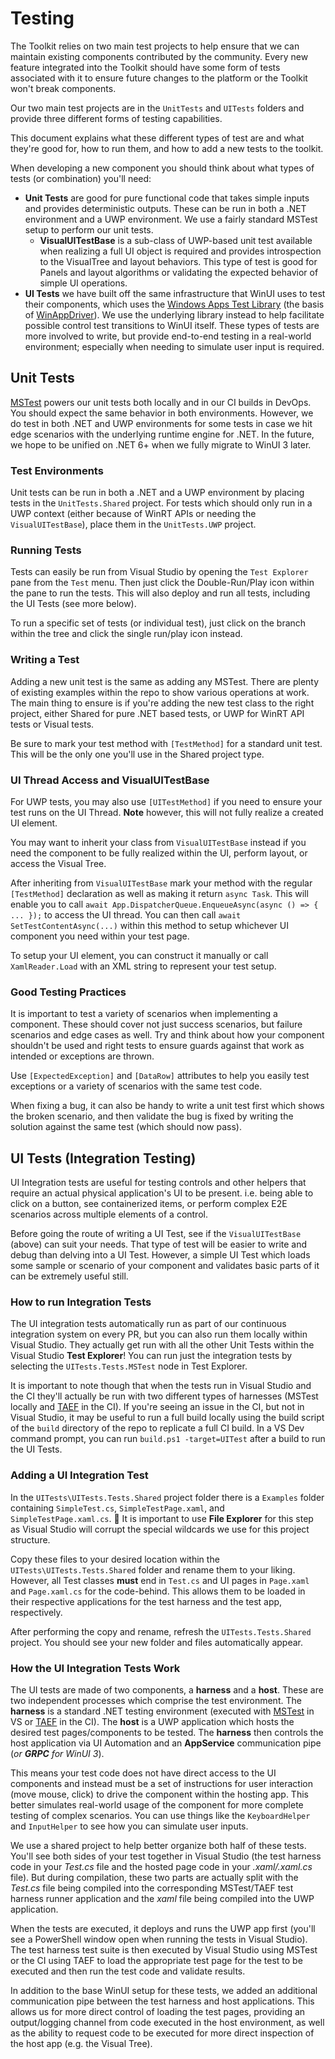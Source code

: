 # Testing

The Toolkit relies on two main test projects to help ensure that we can maintain existing components contributed by the community. Every new feature integrated into the Toolkit should have some form of tests associated with it to ensure future changes to the platform or the Toolkit won't break components.

Our two main test projects are in the `UnitTests` and `UITests` folders and provide three different forms of testing capabilities.

This document explains what these different types of test are and what they're good for, how to run them, and how to add a new tests to the toolkit. 

When developing a new component you should think about what types of tests (or combination) you'll need:

 * **Unit Tests** are good for pure functional code that takes simple inputs and provides deterministic outputs. These can be run in both a .NET environment and a UWP environment. We use a fairly standard MSTest setup to perform our unit tests.
   * **VisualUITestBase** is a sub-class of UWP-based unit test available when realizing a full UI object is required and provides introspection to the VisualTree and layout behaviors. This type of test is good for Panels and layout algorithms or validating the expected behavior of simple UI operations.   
 * **UI Tests** we have built off the same infrastructure that WinUI uses to test their components, which uses the [Windows Apps Test Library](https://github.com/microsoft/Microsoft.Windows.Apps.Test) (the basis of [WinAppDriver](https://github.com/Microsoft/WinAppDriver)). We use the underlying library instead to help facilitate possible control test transitions to WinUI itself. These types of tests are more involved to write, but provide end-to-end testing in a real-world environment; especially when needing to simulate user input is required.

## Unit Tests

[MSTest](https://github.com/Microsoft/testfx) powers our unit tests both locally and in our CI builds in DevOps. You should expect the same behavior in both environments. However, we do test in both .NET and UWP environments for some tests in case we hit edge scenarios with the underlying runtime engine for .NET. In the future, we hope to be unified on .NET 6+ when we fully migrate to WinUI 3 later.

### Test Environments

Unit tests can be run in both a .NET and a UWP environment by placing tests in the `UnitTests.Shared` project. For tests which should only run in a UWP context (either because of WinRT APIs or needing the `VisualUITestBase`), place them in the `UnitTests.UWP` project.

### Running Tests

Tests can easily be run from Visual Studio by opening the `Test Explorer` pane from the `Test` menu. Then just click the Double-Run/Play icon within the pane to run the tests. This will also deploy and run all tests, including the UI Tests (see more below).

To run a specific set of tests (or individual test), just click on the branch within the tree and click the single run/play icon instead.

### Writing a Test

Adding a new unit test is the same as adding any MSTest. There are plenty of existing examples within the repo to show various operations at work. The main thing to ensure is if you're adding the new test class to the right project, either Shared for pure .NET based tests, or UWP for WinRT API tests or Visual tests.

Be sure to mark your test method with `[TestMethod]` for a standard unit test. This will be the only one you'll use in the Shared project type.

### UI Thread Access and VisualUITestBase

For UWP tests, you may also use `[UITestMethod]` if you need to ensure your test runs on the UI Thread. **Note** however, this will not fully realize a created UI element.

You may want to inherit your class from `VisualUITestBase` instead if you need the component to be fully realized within the UI, perform layout, or access the Visual Tree.

After inheriting from `VisualUITestBase` mark your method with the regular `[TestMethod]` declaration as well as making it return `async Task`. This will enable you to call `await App.DispatcherQueue.EnqueueAsync(async () => { ... });` to access the UI thread. You can then call `await SetTestContentAsync(...)` within this method to setup whichever UI component you need within your test page.

To setup your UI element, you can construct it manually or call `XamlReader.Load` with an XML string to represent your test setup.

### Good Testing Practices

It is important to test a variety of scenarios when implementing a component. These should cover not just success scenarios, but failure scenarios and edge cases as well. Try and think about how your component shouldn't be used and right tests to ensure guards against that work as intended or exceptions are thrown.

Use `[ExpectedException]` and `[DataRow]` attributes to help you easily test exceptions or a variety of scenarios with the same test code.

When fixing a bug, it can also be handy to write a unit test first which shows the broken scenario, and then validate the bug is fixed by writing the solution against the same test (which should now pass).


## UI Tests (Integration Testing)

UI Integration tests are useful for testing controls and other helpers that require an actual physical application's UI to be present. i.e. being able to click on a button, see containerized items, or perform complex E2E scenarios across multiple elements of a control.

Before going the route of writing a UI Test, see if the `VisualUITestBase` (above) can suit your needs. That type of test will be easier to write and debug than delving into a UI Test. However, a simple UI Test which loads some sample or scenario of your component and validates basic parts of it can be extremely useful still.

### How to run Integration Tests

The UI integration tests automatically run as part of our continuous integration system on every PR, but you can also run them locally within Visual Studio. They actually get run with all the other Unit Tests within the Visual Studio **Test Explorer**! You can run just the integration tests by selecting the `UITests.Tests.MSTest` node in Test Explorer.

It is important to note though that when the tests run in Visual Studio and the CI they'll actually be run with two different types of harnesses (MSTest locally and [TAEF](https://docs.microsoft.com/windows-hardware/drivers/taef/) in the CI). If you're seeing an issue in the CI, but not in Visual Studio, it may be useful to run a full build locally using the build script of the `build` directory of the repo to replicate a full CI build. In a VS Dev command prompt, you can run `build.ps1 -target=UITest` after a build to run the UI Tests.

### Adding a UI Integration Test

In the `UITests\UITests.Tests.Shared` project folder there is a `Examples` folder containing `SimpleTest.cs`, `SimpleTestPage.xaml`, and `SimpleTestPage.xaml.cs`. 🚨 It is important to use **File Explorer** for this step as Visual Studio will corrupt the special wildcards we use for this project structure.

Copy these files to your desired location within the `UITests\UITests.Tests.Shared` folder and rename them to your liking. However, all Test classes **must** end in `Test.cs` and UI pages in `Page.xaml` and `Page.xaml.cs` for the code-behind. This allows them to be loaded in their respective applications for the test harness and the test app, respectively.

After performing the copy and rename, refresh the `UITests.Tests.Shared` project. You should see your new folder and files automatically appear.

### How the UI Integration Tests Work

The UI tests are made of two components, a **harness** and a **host**. These are two independent processes which comprise the test environment. The **harness** is a standard .NET testing environment (executed with [MSTest](https://github.com/Microsoft/testfx) in VS or [TAEF](https://docs.microsoft.com/windows-hardware/drivers/taef/) in the CI). The **host** is a UWP application which hosts the desired test pages/components to be tested. The **harness** then controls the host application via UI Automation and an **AppService** communication pipe (_or **GRPC** for WinUI 3_).

This means your test code does not have direct access to the UI components and instead must be a set of instructions for user interaction (move mouse, click) to drive the component within the hosting app. This better simulates real-world usage of the component for more complete testing of complex scenarios. You can use things like the `KeyboardHelper` and `InputHelper` to see how you can simulate user inputs.

We use a shared project to help better organize both half of these tests. You'll see both sides of your test together in Visual Studio (the test harness code in your _Test.cs_ file and the hosted page code in your _.xaml/.xaml.cs_ file). But during compilation, these two parts are actually split with the _Test.cs_ file being compiled into the corresponding MSTest/TAEF test harness runner application and the _xaml_ file being compiled into the UWP application.

When the tests are executed, it deploys and runs the UWP app first (you'll see a PowerShell window open when running the tests in Visual Studio). The test harness test suite is then executed by Visual Studio using MSTest or the CI using TAEF to load the appropriate test page for the test to be executed and then run the test code and validate results.

In addition to the base WinUI setup for these tests, we added an additional communication pipe between the test harness and host applications. This allows us for more direct control of loading the test pages, providing an output/logging channel from code executed in the host environment, as well as the ability to request code to be executed for more direct inspection of the host app (e.g. the Visual Tree).
